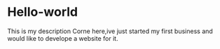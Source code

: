 # Hello-world
This is my description
Corne here,ive just started my first business and would like to develope a website for it.
